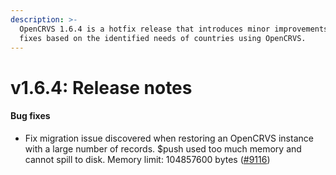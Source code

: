 ```yaml
---
description: >-
  OpenCRVS 1.6.4 is a hotfix release that introduces minor improvements and bug
  fixes based on the identified needs of countries using OpenCRVS.
---
```


# v1.6.4: Release notes

#### Bug fixes

* Fix migration issue discovered when restoring an OpenCRVS instance with a large number of records. $push used too much memory and cannot spill to disk. Memory limit: 104857600 bytes ([#9116](https://github.com/opencrvs/opencrvs-core/issues/9116))
